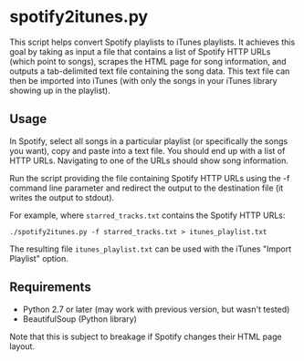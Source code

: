 spotify2itunes.py
====================

This script helps convert Spotify playlists to iTunes playlists. It
achieves this goal by taking as input a file that contains a list of
Spotify HTTP URLs (which point to songs), scrapes the HTML page for
song information, and outputs a tab-delimited text file containing the
song data. This text file can then be imported into iTunes (with only
the songs in your iTunes library showing up in the playlist).

Usage
-----

In Spotify, select all songs in a particular playlist (or specifically
the songs you want), copy and paste into a text file.  You should end
up with a list of HTTP URLs.  Navigating to one of the URLs should
show song information.

Run the script providing the file containing Spotify HTTP URLs using
the -f command line parameter and redirect the output to the
destination file (it writes the output to stdout).

For example, where `starred_tracks.txt` contains the Spotify HTTP URLs:

    ./spotify2itunes.py -f starred_tracks.txt > itunes_playlist.txt

The resulting file `itunes_playlist.txt` can be used with the iTunes
"Import Playlist" option.

Requirements
------------

* Python 2.7 or later (may work with previous version, but wasn't tested)
* BeautifulSoup (Python library)

Note that this is subject to breakage if Spotify changes their HTML page layout.
